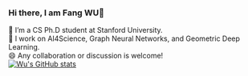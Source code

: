 ### Hi there, I am Fang WU👋

<!--
**smiles724/smiles724** is a ✨ _special_ ✨ repository because its `README.md` (this file) appears on your GitHub profile.

Here are some ideas to get you started:

- 🔭 I’m currently working on ...
- 🌱 I’m currently learning ...
- 👯 I’m looking to collaborate on ...
- 🤔 I’m looking for help with ...
- 💬 Ask me about ...
- 📫 How to reach me: ...
- 😄 Pronouns: ...
- ⚡ Fun fact: ...
-->
🌱 I’m a CS Ph.D student at Stanford University.     
🔭 I work on AI4Science, Graph Neural Networks, and Geometric Deep Learning.       
😄 Any collaboration or discussion is welcome! 
<br>
[![Wu's GitHub stats](https://github-readme-stats-git-masterrstaa-rickstaa.vercel.app/api?username=smiles724)](https://github.com/anuraghazra/github-readme-stats)
